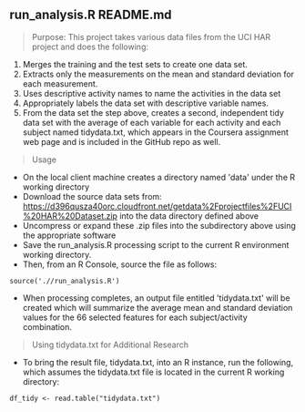 ## run_analysis.R README.md

> Purpose: This project takes various data files from the UCI HAR project and does the following:

1. Merges the training and the test sets to create one data set.
2. Extracts only the measurements on the mean and standard deviation for each measurement. 
3. Uses descriptive activity names to name the activities in the data set
4. Appropriately labels the data set with descriptive variable names. 
5. From the data set the step above, creates a second, independent tidy data set with the average of each variable for each activity and each subject named tidydata.txt, which appears in the Coursera assignment web page and is included in the GitHub repo as well. 

> Usage

* On the local client machine creates a directory named 'data' under the R working directory
* Download the source data sets from: <https://d396qusza40orc.cloudfront.net/getdata%2Fprojectfiles%2FUCI%20HAR%20Dataset.zip> into the data directory defined above
* Uncompress or expand these .zip files into the subdirectory above using the appropriate software
* Save the run_analysis.R processing script to the current R environment working directory.
* Then, from an R Console, source the file as follows: 
```
source('.//run_analysis.R') 
```
 
* When processing completes, an output file entitled 'tidydata.txt' will be created which will summarize the average mean and standard deviation values for the 66 selected features for each subject/activity combination. 

> Using tidydata.txt for Additional Research

* To bring the result file, tidydata.txt, into an R instance, run the following, which assumes the tidydata.txt file is located in the current R working directory:

```
df_tidy <- read.table("tidydata.txt")
```


